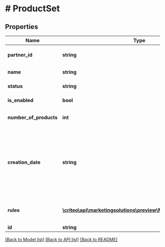 # # ProductSet

## Properties

Name | Type | Description | Notes
------------ | ------------- | ------------- | -------------
**partner_id** | **string** | The partner to which the product set belong | [optional]
**name** | **string** | The name of the product set | [optional]
**status** | **string** | The status of the product set | [optional]
**is_enabled** | **bool** | True if the product set is active | [optional]
**number_of_products** | **int** | The number of product matching the product set | [optional]
**creation_date** | **string** | Optional: The creation date of the product set (UTC time in ISO8601 format). Example: \&quot;02/25/2022 14:51:26\&quot;  Can be null if the value doesn&#39;t exist. | [optional]
**rules** | [**\criteo\api\marketingsolutions\preview\Model\ProductSetRule[]**](ProductSetRule.md) | The rules identifying the product belonging to the set | [optional]
**id** | **string** |  | [optional]

[[Back to Model list]](../../README.md#models) [[Back to API list]](../../README.md#endpoints) [[Back to README]](../../README.md)
